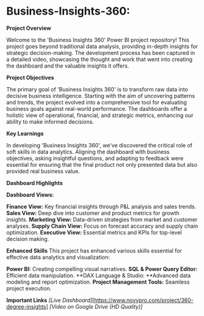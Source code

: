 # Business-Insights-360:


**Project Overview**

Welcome to the 'Business Insights 360' Power BI project repository! This project goes beyond traditional data analysis, providing in-depth insights for strategic decision-making. The development process has been captured in a detailed video, showcasing the thought and work that went into creating the dashboard and the valuable insights it offers.


**Project Objectives**

The primary goal of 'Business Insights 360' is to transform raw data into decisive business intelligence. Starting with the aim of uncovering patterns and trends, the project evolved into a comprehensive tool for evaluating business goals against real-world performance. The dashboards offer a holistic view of operational, financial, and strategic metrics, enhancing our ability to make informed decisions.


**Key Learnings**

In developing 'Business Insights 360', we've discovered the critical role of soft skills in data analytics. Aligning the dashboard with business objectives, asking insightful questions, and adapting to feedback were essential for ensuring that the final product not only presented data but also provided real business value.


**Dashboard Highlights**

**Dashboard Views:**

**Finance View:** Key financial insights through P&L analysis and sales trends.
**Sales View:** Deep dive into customer and product metrics for growth insights.
**Marketing View:** Data-driven strategies from market and customer analyses.
**Supply Chain View:** Focus on forecast accuracy and supply chain optimization.
**Executive View:** Essential metrics and KPIs for top-level decision making.


**Enhanced Skills**
This project has enhanced various skills essential for effective data analytics and visualization:


**Power BI:** Creating compelling visual narratives.
**SQL & Power Query Editor:** Efficient data manipulation.
**DAX Language & Studio: **Advanced data modeling and report optimization.
**Project Management Tools:** Seamless project execution.

**Important Links**
_[Live Dashboard]_[https://www.novypro.com/project/360-degree-insights]
_[Video on Google Drive (HD Quality)]_
